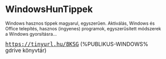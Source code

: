 # WindowsHunTippek
Windows hasznos tippek magyarul, egyszerűen.
Aktiválás, Windows és Office telepítés, hasznos (ingyenes) programok, egyszerűsített módszerek a Windows gyorsításra...

<big><a font-size="40 px" href="https://tinyurl.hu/8KSG" target="_blank"><tt font-size="40 px">https://tinyurl.hu/8KSG</tt></a>
(%PUBLIKUS-WINDOWS% gdrive könyvtár)
